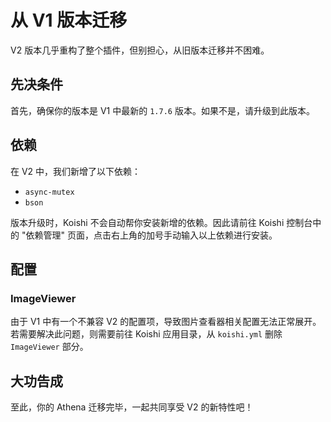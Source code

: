 # 从 V1 版本迁移

V2 版本几乎重构了整个插件，但别担心，从旧版本迁移并不困难。

## 先决条件

首先，确保你的版本是 V1 中最新的 `1.7.6` 版本。如果不是，请升级到此版本。

## 依赖

在 V2 中，我们新增了以下依赖：

- `async-mutex`
- `bson`

版本升级时，Koishi 不会自动帮你安装新增的依赖。因此请前往 Koishi 控制台中的 "依赖管理" 页面，点击右上角的加号手动输入以上依赖进行安装。

## 配置

### ImageViewer

由于 V1 中有一个不兼容 V2 的配置项，导致图片查看器相关配置无法正常展开。若需要解决此问题，则需要前往 Koishi 应用目录，从 `koishi.yml` 删除 `ImageViewer` 部分。

## 大功告成

至此，你的 Athena 迁移完毕，一起共同享受 V2 的新特性吧！

<!--stackedit_data:
eyJoaXN0b3J5IjpbLTE1MzIxNjQ3MDldfQ==
-->
